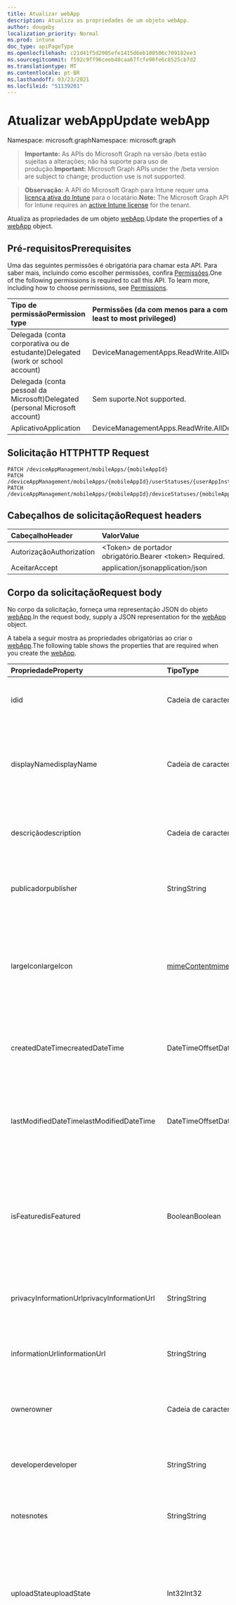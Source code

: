 ```yaml
---
title: Atualizar webApp
description: Atualiza as propriedades de um objeto webApp.
author: dougeby
localization_priority: Normal
ms.prod: intune
doc_type: apiPageType
ms.openlocfilehash: c21d41f5d2005efe1415d6eb100506c709182ee3
ms.sourcegitcommit: f592c9ff96ceeb40caa67fcfe90fe6c8525cb7d2
ms.translationtype: MT
ms.contentlocale: pt-BR
ms.lasthandoff: 03/23/2021
ms.locfileid: "51139201"
---
```

# <a name="update-webapp"></a><span data-ttu-id="32ac3-103">Atualizar webApp</span><span class="sxs-lookup"><span data-stu-id="32ac3-103">Update webApp</span></span>

<span data-ttu-id="32ac3-104">Namespace: microsoft.graph</span><span class="sxs-lookup"><span data-stu-id="32ac3-104">Namespace: microsoft.graph</span></span>

> <span data-ttu-id="32ac3-105">**Importante:** As APIs do Microsoft Graph na versão /beta estão sujeitas a alterações; não há suporte para uso de produção.</span><span class="sxs-lookup"><span data-stu-id="32ac3-105">**Important:** Microsoft Graph APIs under the /beta version are subject to change; production use is not supported.</span></span>

> <span data-ttu-id="32ac3-106">**Observação:** A API do Microsoft Graph para Intune requer uma [licença ativa do Intune](https://go.microsoft.com/fwlink/?linkid=839381) para o locatário.</span><span class="sxs-lookup"><span data-stu-id="32ac3-106">**Note:** The Microsoft Graph API for Intune requires an [active Intune license](https://go.microsoft.com/fwlink/?linkid=839381) for the tenant.</span></span>

<span data-ttu-id="32ac3-107">Atualiza as propriedades de um objeto [webApp](../resources/intune-apps-webapp.md).</span><span class="sxs-lookup"><span data-stu-id="32ac3-107">Update the properties of a [webApp](../resources/intune-apps-webapp.md) object.</span></span>

## <a name="prerequisites"></a><span data-ttu-id="32ac3-108">Pré-requisitos</span><span class="sxs-lookup"><span data-stu-id="32ac3-108">Prerequisites</span></span>
<span data-ttu-id="32ac3-p101">Uma das seguintes permissões é obrigatória para chamar esta API. Para saber mais, incluindo como escolher permissões, confira [Permissões](/graph/permissions-reference).</span><span class="sxs-lookup"><span data-stu-id="32ac3-p101">One of the following permissions is required to call this API. To learn more, including how to choose permissions, see [Permissions](/graph/permissions-reference).</span></span>

|<span data-ttu-id="32ac3-111">Tipo de permissão</span><span class="sxs-lookup"><span data-stu-id="32ac3-111">Permission type</span></span>|<span data-ttu-id="32ac3-112">Permissões (da com menos para a com mais privilégios)</span><span class="sxs-lookup"><span data-stu-id="32ac3-112">Permissions (from least to most privileged)</span></span>|
|:---|:---|
|<span data-ttu-id="32ac3-113">Delegada (conta corporativa ou de estudante)</span><span class="sxs-lookup"><span data-stu-id="32ac3-113">Delegated (work or school account)</span></span>|<span data-ttu-id="32ac3-114">DeviceManagementApps.ReadWrite.All</span><span class="sxs-lookup"><span data-stu-id="32ac3-114">DeviceManagementApps.ReadWrite.All</span></span>|
|<span data-ttu-id="32ac3-115">Delegada (conta pessoal da Microsoft)</span><span class="sxs-lookup"><span data-stu-id="32ac3-115">Delegated (personal Microsoft account)</span></span>|<span data-ttu-id="32ac3-116">Sem suporte.</span><span class="sxs-lookup"><span data-stu-id="32ac3-116">Not supported.</span></span>|
|<span data-ttu-id="32ac3-117">Aplicativo</span><span class="sxs-lookup"><span data-stu-id="32ac3-117">Application</span></span>|<span data-ttu-id="32ac3-118">DeviceManagementApps.ReadWrite.All</span><span class="sxs-lookup"><span data-stu-id="32ac3-118">DeviceManagementApps.ReadWrite.All</span></span>|

## <a name="http-request"></a><span data-ttu-id="32ac3-119">Solicitação HTTP</span><span class="sxs-lookup"><span data-stu-id="32ac3-119">HTTP Request</span></span>
<!-- {
  "blockType": "ignored"
}
-->
``` http
PATCH /deviceAppManagement/mobileApps/{mobileAppId}
PATCH /deviceAppManagement/mobileApps/{mobileAppId}/userStatuses/{userAppInstallStatusId}/app
PATCH /deviceAppManagement/mobileApps/{mobileAppId}/deviceStatuses/{mobileAppInstallStatusId}/app
```

## <a name="request-headers"></a><span data-ttu-id="32ac3-120">Cabeçalhos de solicitação</span><span class="sxs-lookup"><span data-stu-id="32ac3-120">Request headers</span></span>
|<span data-ttu-id="32ac3-121">Cabeçalho</span><span class="sxs-lookup"><span data-stu-id="32ac3-121">Header</span></span>|<span data-ttu-id="32ac3-122">Valor</span><span class="sxs-lookup"><span data-stu-id="32ac3-122">Value</span></span>|
|:---|:---|
|<span data-ttu-id="32ac3-123">Autorização</span><span class="sxs-lookup"><span data-stu-id="32ac3-123">Authorization</span></span>|<span data-ttu-id="32ac3-124">&lt;Token&gt; de portador obrigatório.</span><span class="sxs-lookup"><span data-stu-id="32ac3-124">Bearer &lt;token&gt; Required.</span></span>|
|<span data-ttu-id="32ac3-125">Aceitar</span><span class="sxs-lookup"><span data-stu-id="32ac3-125">Accept</span></span>|<span data-ttu-id="32ac3-126">application/json</span><span class="sxs-lookup"><span data-stu-id="32ac3-126">application/json</span></span>|

## <a name="request-body"></a><span data-ttu-id="32ac3-127">Corpo da solicitação</span><span class="sxs-lookup"><span data-stu-id="32ac3-127">Request body</span></span>
<span data-ttu-id="32ac3-128">No corpo da solicitação, forneça uma representação JSON do objeto [webApp](../resources/intune-apps-webapp.md).</span><span class="sxs-lookup"><span data-stu-id="32ac3-128">In the request body, supply a JSON representation for the [webApp](../resources/intune-apps-webapp.md) object.</span></span>

<span data-ttu-id="32ac3-129">A tabela a seguir mostra as propriedades obrigatórias ao criar o [webApp](../resources/intune-apps-webapp.md).</span><span class="sxs-lookup"><span data-stu-id="32ac3-129">The following table shows the properties that are required when you create the [webApp](../resources/intune-apps-webapp.md).</span></span>

|<span data-ttu-id="32ac3-130">Propriedade</span><span class="sxs-lookup"><span data-stu-id="32ac3-130">Property</span></span>|<span data-ttu-id="32ac3-131">Tipo</span><span class="sxs-lookup"><span data-stu-id="32ac3-131">Type</span></span>|<span data-ttu-id="32ac3-132">Descrição</span><span class="sxs-lookup"><span data-stu-id="32ac3-132">Description</span></span>|
|:---|:---|:---|
|<span data-ttu-id="32ac3-133">id</span><span class="sxs-lookup"><span data-stu-id="32ac3-133">id</span></span>|<span data-ttu-id="32ac3-134">Cadeia de caracteres</span><span class="sxs-lookup"><span data-stu-id="32ac3-134">String</span></span>|<span data-ttu-id="32ac3-135">Chave da entidade.</span><span class="sxs-lookup"><span data-stu-id="32ac3-135">Key of the entity.</span></span> <span data-ttu-id="32ac3-136">Herdado de [mobileApp](../resources/intune-shared-mobileapp.md)</span><span class="sxs-lookup"><span data-stu-id="32ac3-136">Inherited from [mobileApp](../resources/intune-shared-mobileapp.md)</span></span>|
|<span data-ttu-id="32ac3-137">displayName</span><span class="sxs-lookup"><span data-stu-id="32ac3-137">displayName</span></span>|<span data-ttu-id="32ac3-138">Cadeia de caracteres</span><span class="sxs-lookup"><span data-stu-id="32ac3-138">String</span></span>|<span data-ttu-id="32ac3-139">O título do aplicativo importado ou definido pelo administrador.</span><span class="sxs-lookup"><span data-stu-id="32ac3-139">The admin provided or imported title of the app.</span></span> <span data-ttu-id="32ac3-140">Herdado de [mobileApp](../resources/intune-shared-mobileapp.md)</span><span class="sxs-lookup"><span data-stu-id="32ac3-140">Inherited from [mobileApp](../resources/intune-shared-mobileapp.md)</span></span>|
|<span data-ttu-id="32ac3-141">descrição</span><span class="sxs-lookup"><span data-stu-id="32ac3-141">description</span></span>|<span data-ttu-id="32ac3-142">Cadeia de caracteres</span><span class="sxs-lookup"><span data-stu-id="32ac3-142">String</span></span>|<span data-ttu-id="32ac3-143">A descrição do aplicativo.</span><span class="sxs-lookup"><span data-stu-id="32ac3-143">The description of the app.</span></span> <span data-ttu-id="32ac3-144">Herdado de [mobileApp](../resources/intune-shared-mobileapp.md)</span><span class="sxs-lookup"><span data-stu-id="32ac3-144">Inherited from [mobileApp](../resources/intune-shared-mobileapp.md)</span></span>|
|<span data-ttu-id="32ac3-145">publicador</span><span class="sxs-lookup"><span data-stu-id="32ac3-145">publisher</span></span>|<span data-ttu-id="32ac3-146">String</span><span class="sxs-lookup"><span data-stu-id="32ac3-146">String</span></span>|<span data-ttu-id="32ac3-147">O publicador do aplicativo.</span><span class="sxs-lookup"><span data-stu-id="32ac3-147">The publisher of the app.</span></span> <span data-ttu-id="32ac3-148">Herdado de [mobileApp](../resources/intune-shared-mobileapp.md)</span><span class="sxs-lookup"><span data-stu-id="32ac3-148">Inherited from [mobileApp](../resources/intune-shared-mobileapp.md)</span></span>|
|<span data-ttu-id="32ac3-149">largeIcon</span><span class="sxs-lookup"><span data-stu-id="32ac3-149">largeIcon</span></span>|[<span data-ttu-id="32ac3-150">mimeContent</span><span class="sxs-lookup"><span data-stu-id="32ac3-150">mimeContent</span></span>](../resources/intune-shared-mimecontent.md)|<span data-ttu-id="32ac3-151">O ícone grande, a ser exibido nos detalhes do aplicativo e usado para o carregamento do ícone.</span><span class="sxs-lookup"><span data-stu-id="32ac3-151">The large icon, to be displayed in the app details and used for upload of the icon.</span></span> <span data-ttu-id="32ac3-152">Herdado de [mobileApp](../resources/intune-shared-mobileapp.md)</span><span class="sxs-lookup"><span data-stu-id="32ac3-152">Inherited from [mobileApp](../resources/intune-shared-mobileapp.md)</span></span>|
|<span data-ttu-id="32ac3-153">createdDateTime</span><span class="sxs-lookup"><span data-stu-id="32ac3-153">createdDateTime</span></span>|<span data-ttu-id="32ac3-154">DateTimeOffset</span><span class="sxs-lookup"><span data-stu-id="32ac3-154">DateTimeOffset</span></span>|<span data-ttu-id="32ac3-155">A data e a hora da criação do aplicativo.</span><span class="sxs-lookup"><span data-stu-id="32ac3-155">The date and time the app was created.</span></span> <span data-ttu-id="32ac3-156">Herdado de [mobileApp](../resources/intune-shared-mobileapp.md)</span><span class="sxs-lookup"><span data-stu-id="32ac3-156">Inherited from [mobileApp](../resources/intune-shared-mobileapp.md)</span></span>|
|<span data-ttu-id="32ac3-157">lastModifiedDateTime</span><span class="sxs-lookup"><span data-stu-id="32ac3-157">lastModifiedDateTime</span></span>|<span data-ttu-id="32ac3-158">DateTimeOffset</span><span class="sxs-lookup"><span data-stu-id="32ac3-158">DateTimeOffset</span></span>|<span data-ttu-id="32ac3-159">A data e a hora que o aplicativo foi modificado pela última vez.</span><span class="sxs-lookup"><span data-stu-id="32ac3-159">The date and time the app was last modified.</span></span> <span data-ttu-id="32ac3-160">Herdado de [mobileApp](../resources/intune-shared-mobileapp.md)</span><span class="sxs-lookup"><span data-stu-id="32ac3-160">Inherited from [mobileApp](../resources/intune-shared-mobileapp.md)</span></span>|
|<span data-ttu-id="32ac3-161">isFeatured</span><span class="sxs-lookup"><span data-stu-id="32ac3-161">isFeatured</span></span>|<span data-ttu-id="32ac3-162">Boolean</span><span class="sxs-lookup"><span data-stu-id="32ac3-162">Boolean</span></span>|<span data-ttu-id="32ac3-163">O valor que indica se o aplicativo está marcado como em destaque pelo administrador. Herdado de [mobileApp](../resources/intune-shared-mobileapp.md)</span><span class="sxs-lookup"><span data-stu-id="32ac3-163">The value indicating whether the app is marked as featured by the admin. Inherited from [mobileApp](../resources/intune-shared-mobileapp.md)</span></span>|
|<span data-ttu-id="32ac3-164">privacyInformationUrl</span><span class="sxs-lookup"><span data-stu-id="32ac3-164">privacyInformationUrl</span></span>|<span data-ttu-id="32ac3-165">String</span><span class="sxs-lookup"><span data-stu-id="32ac3-165">String</span></span>|<span data-ttu-id="32ac3-166">A URL da declaração de privacidade.</span><span class="sxs-lookup"><span data-stu-id="32ac3-166">The privacy statement Url.</span></span> <span data-ttu-id="32ac3-167">Herdado de [mobileApp](../resources/intune-shared-mobileapp.md)</span><span class="sxs-lookup"><span data-stu-id="32ac3-167">Inherited from [mobileApp](../resources/intune-shared-mobileapp.md)</span></span>|
|<span data-ttu-id="32ac3-168">informationUrl</span><span class="sxs-lookup"><span data-stu-id="32ac3-168">informationUrl</span></span>|<span data-ttu-id="32ac3-169">String</span><span class="sxs-lookup"><span data-stu-id="32ac3-169">String</span></span>|<span data-ttu-id="32ac3-170">A URL de informações adicionais.</span><span class="sxs-lookup"><span data-stu-id="32ac3-170">The more information Url.</span></span> <span data-ttu-id="32ac3-171">Herdado de [mobileApp](../resources/intune-shared-mobileapp.md)</span><span class="sxs-lookup"><span data-stu-id="32ac3-171">Inherited from [mobileApp](../resources/intune-shared-mobileapp.md)</span></span>|
|<span data-ttu-id="32ac3-172">owner</span><span class="sxs-lookup"><span data-stu-id="32ac3-172">owner</span></span>|<span data-ttu-id="32ac3-173">Cadeia de caracteres</span><span class="sxs-lookup"><span data-stu-id="32ac3-173">String</span></span>|<span data-ttu-id="32ac3-174">O proprietário do conteúdo.</span><span class="sxs-lookup"><span data-stu-id="32ac3-174">The owner of the app.</span></span> <span data-ttu-id="32ac3-175">Herdado de [mobileApp](../resources/intune-shared-mobileapp.md)</span><span class="sxs-lookup"><span data-stu-id="32ac3-175">Inherited from [mobileApp](../resources/intune-shared-mobileapp.md)</span></span>|
|<span data-ttu-id="32ac3-176">developer</span><span class="sxs-lookup"><span data-stu-id="32ac3-176">developer</span></span>|<span data-ttu-id="32ac3-177">String</span><span class="sxs-lookup"><span data-stu-id="32ac3-177">String</span></span>|<span data-ttu-id="32ac3-178">O desenvolvedor do aplicativo.</span><span class="sxs-lookup"><span data-stu-id="32ac3-178">The developer of the app.</span></span> <span data-ttu-id="32ac3-179">Herdado de [mobileApp](../resources/intune-shared-mobileapp.md)</span><span class="sxs-lookup"><span data-stu-id="32ac3-179">Inherited from [mobileApp](../resources/intune-shared-mobileapp.md)</span></span>|
|<span data-ttu-id="32ac3-180">notes</span><span class="sxs-lookup"><span data-stu-id="32ac3-180">notes</span></span>|<span data-ttu-id="32ac3-181">String</span><span class="sxs-lookup"><span data-stu-id="32ac3-181">String</span></span>|<span data-ttu-id="32ac3-182">Anotações do aplicativo.</span><span class="sxs-lookup"><span data-stu-id="32ac3-182">Notes for the app.</span></span> <span data-ttu-id="32ac3-183">Herdado de [mobileApp](../resources/intune-shared-mobileapp.md)</span><span class="sxs-lookup"><span data-stu-id="32ac3-183">Inherited from [mobileApp](../resources/intune-shared-mobileapp.md)</span></span>|
|<span data-ttu-id="32ac3-184">uploadState</span><span class="sxs-lookup"><span data-stu-id="32ac3-184">uploadState</span></span>|<span data-ttu-id="32ac3-185">Int32</span><span class="sxs-lookup"><span data-stu-id="32ac3-185">Int32</span></span>|<span data-ttu-id="32ac3-186">O estado de carregamento.</span><span class="sxs-lookup"><span data-stu-id="32ac3-186">The upload state.</span></span> <span data-ttu-id="32ac3-187">Os valores possíveis são: 0 - `Not Ready` , 1 - `Ready` , 2 - `Processing` .</span><span class="sxs-lookup"><span data-stu-id="32ac3-187">Possible values are: 0 - `Not Ready`, 1 - `Ready`, 2 - `Processing`.</span></span> <span data-ttu-id="32ac3-188">Herdado de [mobileApp](../resources/intune-shared-mobileapp.md)</span><span class="sxs-lookup"><span data-stu-id="32ac3-188">Inherited from [mobileApp](../resources/intune-shared-mobileapp.md)</span></span>|
|<span data-ttu-id="32ac3-189">publishingState</span><span class="sxs-lookup"><span data-stu-id="32ac3-189">publishingState</span></span>|[<span data-ttu-id="32ac3-190">mobileAppPublishingState</span><span class="sxs-lookup"><span data-stu-id="32ac3-190">mobileAppPublishingState</span></span>](../resources/intune-apps-mobileapppublishingstate.md)|<span data-ttu-id="32ac3-191">O estado de publicação do aplicativo.</span><span class="sxs-lookup"><span data-stu-id="32ac3-191">The publishing state for the app.</span></span> <span data-ttu-id="32ac3-192">O aplicativo não pode ser assinado, a menos que ele seja publicado.</span><span class="sxs-lookup"><span data-stu-id="32ac3-192">The app cannot be assigned unless the app is published.</span></span> <span data-ttu-id="32ac3-193">Herdado de [mobileApp](../resources/intune-shared-mobileapp.md).</span><span class="sxs-lookup"><span data-stu-id="32ac3-193">Inherited from [mobileApp](../resources/intune-shared-mobileapp.md).</span></span> <span data-ttu-id="32ac3-194">Os valores possíveis são: `notPublished`, `processing`, `published`.</span><span class="sxs-lookup"><span data-stu-id="32ac3-194">Possible values are: `notPublished`, `processing`, `published`.</span></span>|
|<span data-ttu-id="32ac3-195">isAssigned</span><span class="sxs-lookup"><span data-stu-id="32ac3-195">isAssigned</span></span>|<span data-ttu-id="32ac3-196">Boolean</span><span class="sxs-lookup"><span data-stu-id="32ac3-196">Boolean</span></span>|<span data-ttu-id="32ac3-197">O valor que indica se o aplicativo é atribuído a pelo menos um grupo.</span><span class="sxs-lookup"><span data-stu-id="32ac3-197">The value indicating whether the app is assigned to at least one group.</span></span> <span data-ttu-id="32ac3-198">Herdado de [mobileApp](../resources/intune-shared-mobileapp.md)</span><span class="sxs-lookup"><span data-stu-id="32ac3-198">Inherited from [mobileApp](../resources/intune-shared-mobileapp.md)</span></span>|
|<span data-ttu-id="32ac3-199">roleScopeTagIds</span><span class="sxs-lookup"><span data-stu-id="32ac3-199">roleScopeTagIds</span></span>|<span data-ttu-id="32ac3-200">Coleção de cadeias de caracteres</span><span class="sxs-lookup"><span data-stu-id="32ac3-200">String collection</span></span>|<span data-ttu-id="32ac3-201">Lista de ids de marca de escopo para este aplicativo móvel.</span><span class="sxs-lookup"><span data-stu-id="32ac3-201">List of scope tag ids for this mobile app.</span></span> <span data-ttu-id="32ac3-202">Herdado de [mobileApp](../resources/intune-shared-mobileapp.md)</span><span class="sxs-lookup"><span data-stu-id="32ac3-202">Inherited from [mobileApp](../resources/intune-shared-mobileapp.md)</span></span>|
|<span data-ttu-id="32ac3-203">dependentAppCount</span><span class="sxs-lookup"><span data-stu-id="32ac3-203">dependentAppCount</span></span>|<span data-ttu-id="32ac3-204">Int32</span><span class="sxs-lookup"><span data-stu-id="32ac3-204">Int32</span></span>|<span data-ttu-id="32ac3-205">O número total de dependências que o aplicativo filho tem.</span><span class="sxs-lookup"><span data-stu-id="32ac3-205">The total number of dependencies the child app has.</span></span> <span data-ttu-id="32ac3-206">Herdado de [mobileApp](../resources/intune-shared-mobileapp.md)</span><span class="sxs-lookup"><span data-stu-id="32ac3-206">Inherited from [mobileApp](../resources/intune-shared-mobileapp.md)</span></span>|
|<span data-ttu-id="32ac3-207">supersedingAppCount</span><span class="sxs-lookup"><span data-stu-id="32ac3-207">supersedingAppCount</span></span>|<span data-ttu-id="32ac3-208">Int32</span><span class="sxs-lookup"><span data-stu-id="32ac3-208">Int32</span></span>|<span data-ttu-id="32ac3-209">O número total de aplicativos que esse aplicativo sobressede direta ou indiretamente.</span><span class="sxs-lookup"><span data-stu-id="32ac3-209">The total number of apps this app directly or indirectly supersedes.</span></span> <span data-ttu-id="32ac3-210">Herdado de [mobileApp](../resources/intune-shared-mobileapp.md)</span><span class="sxs-lookup"><span data-stu-id="32ac3-210">Inherited from [mobileApp](../resources/intune-shared-mobileapp.md)</span></span>|
|<span data-ttu-id="32ac3-211">supersededAppCount</span><span class="sxs-lookup"><span data-stu-id="32ac3-211">supersededAppCount</span></span>|<span data-ttu-id="32ac3-212">Int32</span><span class="sxs-lookup"><span data-stu-id="32ac3-212">Int32</span></span>|<span data-ttu-id="32ac3-213">O número total de aplicativos pelos quais esse aplicativo é, direta ou indiretamente, é suplido.</span><span class="sxs-lookup"><span data-stu-id="32ac3-213">The total number of apps this app is directly or indirectly superseded by.</span></span> <span data-ttu-id="32ac3-214">Herdado de [mobileApp](../resources/intune-shared-mobileapp.md)</span><span class="sxs-lookup"><span data-stu-id="32ac3-214">Inherited from [mobileApp](../resources/intune-shared-mobileapp.md)</span></span>|
|<span data-ttu-id="32ac3-215">appUrl</span><span class="sxs-lookup"><span data-stu-id="32ac3-215">appUrl</span></span>|<span data-ttu-id="32ac3-216">String</span><span class="sxs-lookup"><span data-stu-id="32ac3-216">String</span></span>|<span data-ttu-id="32ac3-217">A URL do aplicativo Web.</span><span class="sxs-lookup"><span data-stu-id="32ac3-217">The web app URL.</span></span> <span data-ttu-id="32ac3-218">Essa propriedade não pode ser PATCHed.</span><span class="sxs-lookup"><span data-stu-id="32ac3-218">This property cannot be PATCHed.</span></span>|
|<span data-ttu-id="32ac3-219">useManagedBrowser</span><span class="sxs-lookup"><span data-stu-id="32ac3-219">useManagedBrowser</span></span>|<span data-ttu-id="32ac3-220">Boolean</span><span class="sxs-lookup"><span data-stu-id="32ac3-220">Boolean</span></span>|<span data-ttu-id="32ac3-221">Se o navegador gerenciado deve ou não ser usado.</span><span class="sxs-lookup"><span data-stu-id="32ac3-221">Whether or not to use managed browser.</span></span> <span data-ttu-id="32ac3-222">Essa propriedade só é aplicável ao Android e ao IOS.</span><span class="sxs-lookup"><span data-stu-id="32ac3-222">This property is only applicable for Android and IOS.</span></span>|



## <a name="response"></a><span data-ttu-id="32ac3-223">Resposta</span><span class="sxs-lookup"><span data-stu-id="32ac3-223">Response</span></span>
<span data-ttu-id="32ac3-224">Se bem-sucedido, este método retorna um código de resposta `200 OK` e um objeto [webApp](../resources/intune-apps-webapp.md) atualizado no corpo da resposta.</span><span class="sxs-lookup"><span data-stu-id="32ac3-224">If successful, this method returns a `200 OK` response code and an updated [webApp](../resources/intune-apps-webapp.md) object in the response body.</span></span>

## <a name="example"></a><span data-ttu-id="32ac3-225">Exemplo</span><span class="sxs-lookup"><span data-stu-id="32ac3-225">Example</span></span>

### <a name="request"></a><span data-ttu-id="32ac3-226">Solicitação</span><span class="sxs-lookup"><span data-stu-id="32ac3-226">Request</span></span>
<span data-ttu-id="32ac3-227">Este é um exemplo da solicitação.</span><span class="sxs-lookup"><span data-stu-id="32ac3-227">Here is an example of the request.</span></span>
``` http
PATCH https://graph.microsoft.com/beta/deviceAppManagement/mobileApps/{mobileAppId}
Content-type: application/json
Content-length: 836

{
  "@odata.type": "#microsoft.graph.webApp",
  "displayName": "Display Name value",
  "description": "Description value",
  "publisher": "Publisher value",
  "largeIcon": {
    "@odata.type": "microsoft.graph.mimeContent",
    "type": "Type value",
    "value": "dmFsdWU="
  },
  "isFeatured": true,
  "privacyInformationUrl": "https://example.com/privacyInformationUrl/",
  "informationUrl": "https://example.com/informationUrl/",
  "owner": "Owner value",
  "developer": "Developer value",
  "notes": "Notes value",
  "uploadState": 11,
  "publishingState": "processing",
  "isAssigned": true,
  "roleScopeTagIds": [
    "Role Scope Tag Ids value"
  ],
  "dependentAppCount": 1,
  "supersedingAppCount": 3,
  "supersededAppCount": 2,
  "appUrl": "https://example.com/appUrl/",
  "useManagedBrowser": true
}
```

### <a name="response"></a><span data-ttu-id="32ac3-228">Resposta</span><span class="sxs-lookup"><span data-stu-id="32ac3-228">Response</span></span>
<span data-ttu-id="32ac3-p123">Veja a seguir um exemplo da resposta. Observação: o objeto response mostrado aqui pode estar truncado por motivos de concisão. Todas as propriedades serão retornadas de uma chamada real.</span><span class="sxs-lookup"><span data-stu-id="32ac3-p123">Here is an example of the response. Note: The response object shown here may be truncated for brevity. All of the properties will be returned from an actual call.</span></span>
``` http
HTTP/1.1 200 OK
Content-Type: application/json
Content-Length: 1008

{
  "@odata.type": "#microsoft.graph.webApp",
  "id": "4bdc5d30-5d30-4bdc-305d-dc4b305ddc4b",
  "displayName": "Display Name value",
  "description": "Description value",
  "publisher": "Publisher value",
  "largeIcon": {
    "@odata.type": "microsoft.graph.mimeContent",
    "type": "Type value",
    "value": "dmFsdWU="
  },
  "createdDateTime": "2017-01-01T00:02:43.5775965-08:00",
  "lastModifiedDateTime": "2017-01-01T00:00:35.1329464-08:00",
  "isFeatured": true,
  "privacyInformationUrl": "https://example.com/privacyInformationUrl/",
  "informationUrl": "https://example.com/informationUrl/",
  "owner": "Owner value",
  "developer": "Developer value",
  "notes": "Notes value",
  "uploadState": 11,
  "publishingState": "processing",
  "isAssigned": true,
  "roleScopeTagIds": [
    "Role Scope Tag Ids value"
  ],
  "dependentAppCount": 1,
  "supersedingAppCount": 3,
  "supersededAppCount": 2,
  "appUrl": "https://example.com/appUrl/",
  "useManagedBrowser": true
}
```




